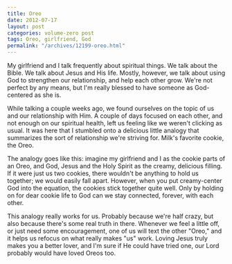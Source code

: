```yaml
---
title: Oreo
date: 2012-07-17
layout: post
categories: volume-zero post
tags: Oreo, girlfriend, God
permalink: "/archives/12199-oreo.html"
---
```



My girlfriend and I talk frequently about spiritual things. We talk about the Bible. We talk about Jesus and His life. Mostly, however, we talk about using God to strengthen our relationship, and help each other grow. We're not perfect by any means, but I'm really blessed to have someone as God-centered as she is.

<!-- more -->

While talking a couple weeks ago, we found ourselves on the topic of us and our relationship with Him. A couple of days focused on each other, and not enough on our spiritual health, left us feeling like we weren't clicking as usual. It was here that I stumbled onto a delicious little analogy that summarizes the sort of relationship we're striving for. Milk's favorite cookie, the Oreo.

The analogy goes like this: imagine my girlfriend and I as the cookie parts of an Oreo, and God, Jesus and the Holy Spirit as the creamy, delicious filling. If it were just us two cookies, there wouldn't be anything to hold us together; we would easily fall apart. However, when you put creamy-center God into the equation, the cookies stick together quite well. Only by holding on for dear cookie life to God can we stay connected, forever, with each other.

This analogy really works for us. Probably because we're half crazy, but also because there's some real truth in there. Whenever we feel a little off, or just need some encouragement, one of us will text the other "Oreo," and it helps us refocus on what really makes "us" work. Loving Jesus truly makes you a better lover, and I'm sure if He could have tried one, our Lord probably would have loved Oreos too.
